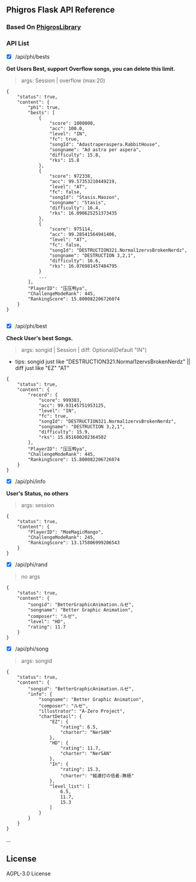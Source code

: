 ## Phigros Flask API Reference

### Based On [PhigrosLibrary](https://github.com/7aGiven/PhigrosLibrary)

### API List

- [x] /api/phi/bests

**Get Users Best, support Overflow songs, you can delete this limit.**

> args: Session | overflow (max:20)

```
{
    "status": true,
    "content": {
        "phi": true,
        "bests": [
            {
                "score": 1000000,
                "acc": 100.0,
                "level": "IN",
                "fc": true,
                "songId": "Adastraperaspera.RabbitHouse",
                "songname": "Ad astra per aspera",
                "difficulty": 15.8,
                "rks": 15.8
            },
            {
                "score": 972338,
                "acc": 99.57353210449219,
                "level": "AT",
                "fc": false,
                "songId": "Stasis.Maozon",
                "songname": "Stasis",
                "difficulty": 16.4,
                "rks": 16.090625251373435
            },
            {
                "score": 975114,
                "acc": 99.28541564941406,
                "level": "AT",
                "fc": false,
                "songId": "DESTRUCTION321.Normal1zervsBrokenNerdz",
                "songname": "DESTRUCTION 3,2,1",
                "difficulty": 16.6,
                "rks": 16.076981457484795
            }
            ...
        ],
        "PlayerID": "压压鸭ya",
        "ChallengeModeRank": 445,
        "RankingScore": 15.800082206726074
    }
}


```

- [x] /api/phi/best

**Check User's best Songs.**

> args: songid | Session | diff: Optional(Default "IN")

- tips: songid just like "DESTRUCTION321.Normal1zervsBrokenNerdz" || diff just like "EZ" "AT" 

```
{
    "status": true,
    "content": {
        "record": {
            "score": 999383,
            "acc": 99.93145751953125,
            "level": "IN",
            "fc": true,
            "songId": "DESTRUCTION321.Normal1zervsBrokenNerdz",
            "songname": "DESTRUCTION 3,2,1",
            "difficulty": 15.9,
            "rks": 15.851600202364502
        },
        "PlayerID": "压压鸭ya",
        "ChallengeModeRank": 445,
        "RankingScore": 15.800082206726074
    }
}

```

- [x] /api/phi/info

**User's Status, no others**

> args: session

```
{
    "status": true,
    "Content": {
        "PlayerID": "MoeMagicMango",
        "ChallengeModeRank": 245,
        "RankingScore": 13.175806999206543
    }
}
```

- [x] /api/phi/rand

> no args

```
{
    "status": true,
    "content": {
        "songid": "BetterGraphicAnimation.ルゼ",
        "songname": "Better Graphic Animation",
        "composer": "ルゼ",
        "level": "HD",
        "rating": 11.7
    }
}
```

- [x] /api/phi/song

> args: songid

```
{
    "status": true,
    "content": {
        "songid": "BetterGraphicAnimation.ルゼ",
        "info": {
            "songname": "Better Graphic Animation",
            "composer": "ルゼ",
            "illustrator": "A-Zero Project",
            "chartDetail": {
                "EZ": {
                    "rating": 6.5,
                    "charter": "NerSAN"
                },
                "HD": {
                    "rating": 11.7,
                    "charter": "NerSAN"
                },
                "In": {
                    "rating": 15.3,
                    "charter": "縱連打の信者☆無極"
                },
                "level_list": [
                    6.5,
                    11.7,
                    15.3
                ]
            }
        }
    }
}
```

...


## License

AGPL-3.0 License

